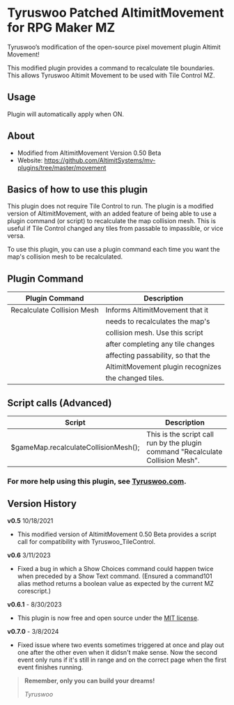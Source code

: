 # Tyruswoo Patched AltimitMovement for RPG Maker MZ

Tyruswoo’s modification of the open-source pixel movement plugin Altimit Movement!

This modified plugin provides a command to recalculate tile boundaries. This allows Tyruswoo Altimit Movement to be used with Tile Control MZ.

## Usage

Plugin will automatically apply when ON.

## About

- Modified from AltimitMovement Version 0.50 Beta
- Website: https://github.com/AltimitSystems/mv-plugins/tree/master/movement

## Basics of how to use this plugin

This plugin does not require Tile Control to run. The plugin is a modified
version of AltimitMovement, with an added feature of being able to use a
plugin command (or script) to recalculate the map collision mesh. This is
useful if Tile Control changed any tiles from passable to impassible, or
vice versa.

To use this plugin, you can use a plugin command each time you want the
map's collision mesh to be recalculated.

## Plugin Command

| Plugin Command                       | Description                        |
|--------------------------------------|------------------------------------|
| Recalculate Collision Mesh           | Informs AltimitMovement that it    |
|                                      | needs to recalculates the map's    |
|                                      | collision mesh. Use this script    |
|                                      | after completing any tile changes  |
|                                      | affecting passability, so that the |
|                                      | AltimitMovement plugin recognizes  |
|                                      | the changed tiles.                 |

## Script calls (Advanced)

| Script | Description |
|--------|-------------|
$gameMap.recalculateCollisionMesh(); | This is the script call run by the plugin command "Recalculate Collision Mesh". |

### For more help using this plugin, see [Tyruswoo.com](https://www.tyruswoo.com).

## Version History

**v0.5**  10/18/2021
- This modified version of AltimitMovement 0.50 Beta provides a
  script call for compatibility with Tyruswoo_TileControl.

**v0.6**  3/11/2023
- Fixed a bug in which a Show Choices command could happen twice when
  preceded by a Show Text command. (Ensured a command101 alias method
  returns a boolean value as expected by the current MZ corescript.)

**v0.6.1** - 8/30/2023
- This plugin is now free and open source under the [MIT license](https://opensource.org/license/mit/).

**v0.7.0** - 3/8/2024
 - Fixed issue where two events sometimes triggered at once and
 play out one after the other even when it didsn't make sense.
 Now the second event only runs if it's still in range and
 on the correct page when the first event finishes running.

> **Remember, only you can build your dreams!**
>
> *Tyruswoo*